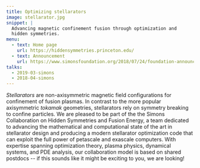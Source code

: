 ```yaml
---
title: Optimizing stellarators
image: stellarator.jpg
snippet: |
  Advancing magnetic confinement fusion through optimization and
  hidden symmetries.
menu:
  - text: Home page
    url: https://hiddensymmetries.princeton.edu/
  - text: Announcement
    url: https://www.simonsfoundation.org/2018/07/24/foundation-announces-simons-collaboration-on-hidden-symmetries-and-fusion-energy/
talks:
  - 2019-03-simons
  - 2018-04-simons
---
```


*Stellarators* are non-axisymmetric magnetic field configurations for
confinement of fusion plasmas.  In contrast to the more popular
axisymmetric *tokamak* geometries, stellarators rely on symmetry
breaking to confine particles.  We are pleased to be part of the the
Simons Collaboration on Hidden Symmetries and Fusion Energy, a team
dedicated to advancing the mathematical and computational state of the
art in stellarator design and producing a modern stellarator
optimization code that can exploit the full power of petascale and
exascale computers.  With expertise spanning optimization theory,
plasma physics, dynamical systems, and PDE analysis, our
collaboration model is based on shared postdocs -- if this sounds like
it might be exciting to you, we are looking!
